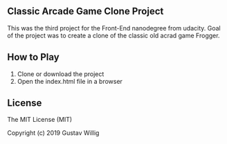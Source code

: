## Classic Arcade Game Clone Project
This was the third project for the Front-End nanodegree from udacity. Goal of the project was to create a clone of the classic old acrad game Frogger.

## How to Play
1. Clone or download the project
2. Open the index.html file in a browser 

## License
The MIT License (MIT)

Copyright (c) 2019 Gustav Willig
